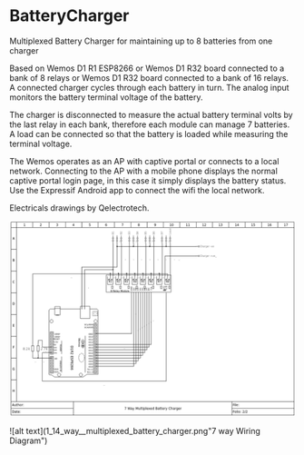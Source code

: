 # BatteryCharger
Multiplexed Battery Charger for maintaining up to 8 batteries from one charger

Based on Wemos D1 R1 ESP8266 or Wemos D1 R32 board connected to a bank of 8 relays or Wemos D1 R32 board connected to a bank of 16 relays.
A connected charger cycles through each battery in turn. The analog input monitors the battery terminal voltage of the battery. 

The charger is disconnected to measure the actual battery terminal volts by the last relay in each bank, therefore each module can manage 7 batteries. A load can be connected so that the battery is loaded while measuring the terminal voltage.


The Wemos operates as an AP with captive portal or connects to a local network. Connecting to the AP with a mobile phone displays the normal captive portal login page, in this case it simply displays the battery status.
Use the Expressif Android app to connect the wifi the local network.

Electricals drawings by Qelectrotech.

![alt text](2_7_way_multiplexed_battery_charger.png "7 way Wiring Diagram")

![alt text](1_14_way__multiplexed_battery_charger.png"7 way Wiring Diagram")
